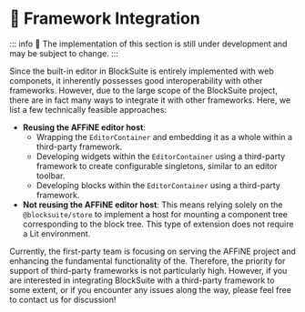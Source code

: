 # 🚧 Framework Integration

::: info
🚧 The implementation of this section is still under development and may be subject to change.
:::

Since the built-in editor in BlockSuite is entirely implemented with web componets, it inherently possesses good interoperability with other frameworks. However, due to the large scope of the BlockSuite project, there are in fact many ways to integrate it with other frameworks. Here, we list a few technically feasible approaches:

- **Reusing the AFFiNE editor host**:
  - Wrapping the `EditorContainer` and embedding it as a whole within a third-party framework.
  - Developing widgets within the `EditorContainer` using a third-party framework to create configurable singletons, similar to an editor toolbar.
  - Developing blocks within the `EditorContainer` using a third-party framework.
- **Not reusing the AFFiNE editor host**: This means relying solely on the `@blocksuite/store` to implement a host for mounting a component tree corresponding to the block tree. This type of extension does not require a Lit environment.

Currently, the first-party team is focusing on serving the AFFiNE project and enhancing the fundamental functionality of the. Therefore, the priority for support of third-party frameworks is not particularly high. However, if you are interested in integrating BlockSuite with a third-party framework to some extent, or if you encounter any issues along the way, please feel free to contact us for discussion!
